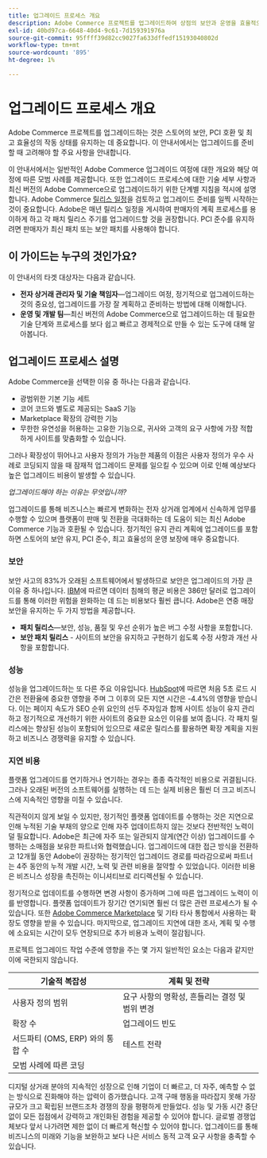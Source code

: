 ```yaml
---
title: 업그레이드 프로세스 개요
description: Adobe Commerce 프로젝트를 업그레이드하여 상점의 보안과 운영을 효율적으로 유지하는 방법에 대해 알아봅니다.
exl-id: 40bd97ca-6648-40d4-9c61-7d159391976a
source-git-commit: 95ffff39d82cc9027fa633dffedf15193040802d
workflow-type: tm+mt
source-wordcount: '895'
ht-degree: 1%

---
```


# 업그레이드 프로세스 개요

Adobe Commerce 프로젝트를 업그레이드하는 것은 스토어의 보안, PCI 호환 및 최고 효율성의 작동 상태를 유지하는 데 중요합니다. 이 안내서에서는 업그레이드를 준비할 때 고려해야 할 주요 사항을 안내합니다.

이 안내서에서는 일반적인 Adobe Commerce 업그레이드 여정에 대한 개요와 해당 여정에 따른 모범 사례를 제공합니다. 또한 업그레이드 프로세스에 대한 기술 세부 사항과 최신 버전의 Adobe Commerce으로 업그레이드하기 위한 단계별 지침을 적시에 설명합니다. Adobe Commerce [릴리스 일정](../release/schedule.md)을 검토하고 업그레이드 준비를 일찍 시작하는 것이 중요합니다. Adobe은 매년 릴리스 일정을 게시하여 판매자의 계획 프로세스를 용이하게 하고 각 패치 릴리스 주기를 업그레이드할 것을 권장합니다. PCI 준수를 유지하려면 판매자가 최신 패치 또는 보안 패치를 사용해야 합니다.

## 이 가이드는 누구의 것인가요?

이 안내서의 타겟 대상자는 다음과 같습니다.

- **전자 상거래 관리자 및 기술 책임자**—업그레이드 여정, 정기적으로 업그레이드하는 것의 중요성, 업그레이드를 가장 잘 계획하고 준비하는 방법에 대해 이해합니다.
- **운영 및 개발 팀**—최신 버전의 Adobe Commerce으로 업그레이드하는 데 필요한 기술 단계와 프로세스를 보다 쉽고 빠르고 경제적으로 만들 수 있는 도구에 대해 알아봅니다.

## 업그레이드 프로세스 설명

Adobe Commerce을 선택한 이유 중 하나는 다음과 같습니다.

- 광범위한 기본 기능 세트
- 코어 코드와 별도로 제공되는 SaaS 기능
- Marketplace 확장의 강력한 기능
- 무한한 유연성을 허용하는 고유한 기능으로, 귀사와 고객의 요구 사항에 가장 적합하게 사이트를 맞춤화할 수 있습니다.

그러나 확장성이 뛰어나고 사용자 정의가 가능한 제품의 이점은 사용자 정의가 우수 사례로 코딩되지 않을 때 잠재적 업그레이드 문제를 일으킬 수 있으며 이로 인해 예상보다 높은 업그레이드 비용이 발생할 수 있습니다.

_업그레이드해야 하는 이유는 무엇입니까?_

업그레이드를 통해 비즈니스는 빠르게 변화하는 전자 상거래 업계에서 신속하게 업무를 수행할 수 있으며 플랫폼이 판매 및 전환을 극대화하는 데 도움이 되는 최신 Adobe Commerce 기능과 호환될 수 있습니다. 정기적인 유지 관리 계획에 업그레이드를 포함하면 스토어의 보안 유지, PCI 준수, 최고 효율성의 운영 보장에 매우 중요합니다.

### 보안

보안 사고의 83%가 오래된 소프트웨어에서 발생하므로 보안은 업그레이드의 가장 큰 이유 중 하나입니다. [IBM](https://www.ibm.com/reports/data-breach)에 따르면 데이터 침해의 평균 비용은 386만 달러로 업그레이드를 통해 이러한 위험을 완화하는 데 드는 비용보다 훨씬 큽니다. Adobe은 연중 매장 보안을 유지하는 두 가지 방법을 제공합니다.

- **패치 릴리스**—보안, 성능, 품질 및 우선 순위가 높은 버그 수정 사항을 포함합니다.
- **보안 패치 릴리스** - 사이트의 보안을 유지하고 구현하기 쉽도록 수정 사항과 개선 사항을 포함합니다.

### 성능

성능을 업그레이드하는 또 다른 주요 이유입니다. [HubSpot](https://blog.hubspot.com/marketing/page-load-time-conversion-rates)에 따르면 처음 5초 로드 시간은 전환율에 중요한 영향을 주며 그 이후의 모든 지연 시간은 -4.4%의 영향을 받습니다. 이는 페이지 속도가 SEO 순위 요인의 선두 주자임과 함께 사이트 성능이 유지 관리하고 정기적으로 개선하기 위한 사이트의 중요한 요소인 이유를 보여 줍니다. 각 패치 릴리스에는 향상된 성능이 포함되어 있으므로 새로운 릴리스를 활용하면 확장 계획을 지원하고 비즈니스 경쟁력을 유지할 수 있습니다.

### 지연 비용

플랫폼 업그레이드를 연기하거나 연기하는 경우는 종종 즉각적인 비용으로 귀결됩니다. 그러나 오래된 버전의 소프트웨어를 실행하는 데 드는 실제 비용은 훨씬 더 크고 비즈니스에 지속적인 영향을 미칠 수 있습니다.

직관적이지 않게 보일 수 있지만, 정기적인 플랫폼 업데이트를 수행하는 것은 지연으로 인해 누적된 기술 부채의 양으로 인해 자주 업데이트하지 않는 것보다 전반적인 노력이 덜 필요합니다. Adobe은 최근에 자주 또는 일관되지 않게(연간 이상) 업그레이드를 수행하는 소매점을 보유한 파트너와 협력했습니다. 업그레이드에 대한 접근 방식을 전환하고 12개월 동안 Adobe이 권장하는 정기적인 업그레이드 경로를 따라감으로써 파트너는 4주 동안의 누적 개발 시간, 노력 및 관련 비용을 절약할 수 있었습니다. 이러한 비용은 비즈니스 성장을 촉진하는 이니셔티브로 리디렉션될 수 있습니다.

정기적으로 업데이트를 수행하면 변경 사항이 증가하며 그에 따른 업그레이드 노력이 이를 반영합니다. 플랫폼 업데이트가 장기간 연기되면 훨씬 더 많은 관련 프로세스가 될 수 있습니다. 또한 [Adobe Commerce Marketplace](https://marketplace.magento.com/) 및 기타 타사 통합에서 사용하는 확장도 영향을 받을 수 있습니다. 마지막으로, 업그레이드 지연에 대한 조사, 계획 및 수행에 소요되는 시간이 모두 연장되므로 추가 비용과 노력이 절감됩니다.

프로젝트 업그레이드 작업 수준에 영향을 주는 몇 가지 일반적인 요소는 다음과 같지만 이에 국한되지 않습니다.

| 기술적 복잡성 | 계획 및 전략 |
|-----------------------------------------------------------|--------------------------------------------------------------|
| 사용자 정의 범위 | 요구 사항의 명확성, 흔들리는 결정 및 범위 변경 |
| 확장 수 | 업그레이드 빈도 |
| 서드파티 (OMS, ERP) 와의 통합 수 | 테스트 전략 |
| 모범 사례에 따른 코딩 |                                                              |

디지털 상거래 분야의 지속적인 성장으로 인해 기업이 더 빠르고, 더 자주, 예측할 수 없는 방식으로 진화해야 하는 압력이 증가했습니다. 고객 구매 행동을 따라잡지 못해 가장 규모가 크고 확립된 브랜드조차 경쟁의 장을 평평하게 만들었다. 성능 및 가동 시간 중단 없이 모든 접점에서 강력하고 개인화된 경험을 제공할 수 있어야 합니다. 글로벌 경쟁업체보다 앞서 나가려면 제한 없이 더 빠르게 혁신할 수 있어야 합니다. 업그레이드를 통해 비즈니스의 미래와 기능을 보완하고 보다 나은 서비스 동적 고객 요구 사항을 충족할 수 있습니다.
